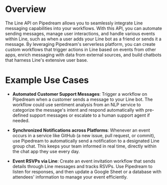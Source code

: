 # Overview

The Line API on Pipedream allows you to seamlessly integrate Line messaging capabilities into your workflows. With this API, you can automate sending messages, manage user interactions, and handle various events within Line, such as when a user adds your Line bot as a friend or sends it a message. By leveraging Pipedream's serverless platform, you can create custom workflows that trigger actions in Line based on events from other apps, enrich messaging with data from external sources, and build chatbots that harness Line's extensive user base.

# Example Use Cases

- **Automated Customer Support Messages**: Trigger a workflow on Pipedream when a customer sends a message to your Line bot. The workflow could use sentiment analysis from an NLP service to categorize the message's intent and respond automatically with pre-defined support messages or escalate to a human support agent if needed.

- **Synchronized Notifications across Platforms**: Whenever an event occurs in a service like GitHub (a new issue, pull request, or commit), use Pipedream to automatically send a notification to a designated Line group chat. This keeps your team informed in real time, directly within the chat app they use every day.

- **Event RSVPs via Line**: Create an event invitation workflow that sends details through Line messages and tracks RSVPs. Use Pipedream to listen for responses, and then update a Google Sheet or a database with attendees' information to manage your event efficiently.
